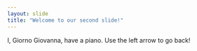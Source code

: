 ```yaml
---
layout: slide
title: "Welcome to our second slide!"
---
```

I, Giorno Giovanna, have a piano.
Use the left arrow to go back!